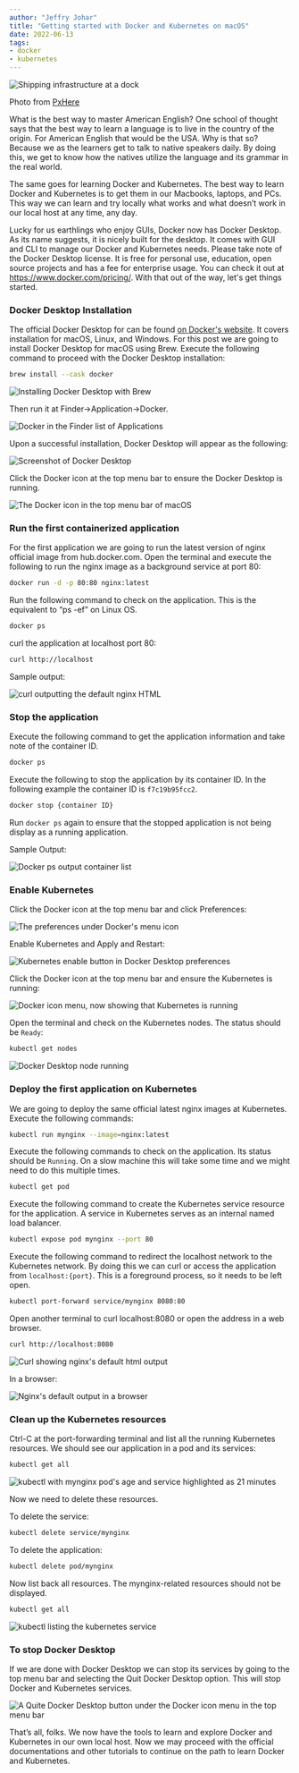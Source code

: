 ```yaml
---
author: "Jeffry Johar"
title: "Getting started with Docker and Kubernetes on macOS"
date: 2022-06-13
tags:
- docker
- kubernetes
---
```


<style>
img {
  max-height: 70vh;
}
</style>

![Shipping infrastructure at a dock](/blog/2022/06/getting-started-with-docker-and-kubernetes-on-macos/shipping.webp)

Photo from [PxHere](https://pxhere.com/en/photo/1222170)

What is the best way to master American English? One school of thought says that the best way to learn a language is to live in the country of the origin. For American English that would be the USA. Why is that so? Because we as the learners get to talk to native speakers daily. By doing this, we get to know how the natives utilize the language and its grammar in the real world.

The same goes for learning Docker and Kubernetes. The best way to learn Docker and Kubernetes is to get them in our Macbooks, laptops, and PCs. This way we can learn and try locally what works and what doesn’t work in our local host at any time, any day.

Lucky for us earthlings who enjoy GUIs, Docker now has Docker Desktop. As its name suggests, it is nicely built for the desktop. It comes with GUI and CLI to manage our Docker and Kubernetes needs. Please take note of the Docker Desktop license. It is free for personal use, education, open source projects and has a fee for enterprise usage. You can check it out at https://www.docker.com/pricing/. With that out of the way, let's get things started.

### Docker Desktop Installation

The official Docker Desktop for can be found [on Docker's website](https://docs.docker.com/desktop/). It covers installation for macOS, Linux, and Windows. For this post we are going to install Docker Desktop for macOS using Brew. Execute the following command to proceed with the Docker Desktop installation:

```sh
brew install --cask docker
```

![Installing Docker Desktop with Brew](/blog/2022/06/getting-started-with-docker-and-kubernetes-on-macos/image-01.webp)

Then run it at Finder->Application->Docker.

![Docker in the Finder list of Applications](/blog/2022/06/getting-started-with-docker-and-kubernetes-on-macos/image-02.webp)

Upon a successful installation, Docker Desktop will appear as the following:

![Screenshot of Docker Desktop](/blog/2022/06/getting-started-with-docker-and-kubernetes-on-macos/image-03.webp)

Click the Docker icon at the top menu bar to ensure the Docker Desktop is running.

![The Docker icon in the top menu bar of macOS](/blog/2022/06/getting-started-with-docker-and-kubernetes-on-macos/image-04.webp)

### Run the first containerized application

For the first application we are going to run the latest version of nginx official image from hub.docker.com. Open the terminal and execute the following to run the nginx image as a background service at port 80:

```sh
docker run -d -p 80:80 nginx:latest
```

Run the following command to check on the application. This is the equivalent to “ps -ef” on Linux OS.

```sh
docker ps
```

curl the application at localhost port 80:

```sh
curl http://localhost
```

Sample output:

![curl outputting the default nginx HTML](/blog/2022/06/getting-started-with-docker-and-kubernetes-on-macos/image-05.webp)

### Stop the application

Execute the following command to get the application information and take note of the container ID.

```sh
docker ps
```

Execute the following to stop the application by its container ID. In the following example the container ID is `f7c19b95fcc2`.

```sh
docker stop {container ID}
```

Run `docker ps` again to ensure that the stopped application is not being display as a running application.

Sample Output:

![Docker ps output container list](/blog/2022/06/getting-started-with-docker-and-kubernetes-on-macos/image-06.webp)

### Enable Kubernetes

Click the Docker icon at the top menu bar and click Preferences:

![The preferences under Docker's menu icon](/blog/2022/06/getting-started-with-docker-and-kubernetes-on-macos/image-07.webp)

Enable Kubernetes and Apply and Restart:

![Kubernetes enable button in Docker Desktop preferences](/blog/2022/06/getting-started-with-docker-and-kubernetes-on-macos/image-08.webp)

Click the Docker icon at the top menu bar and ensure the Kubernetes is running:

![Docker icon menu, now showing that Kubernetes is running](/blog/2022/06/getting-started-with-docker-and-kubernetes-on-macos/image-09.webp)

Open the terminal and check on the Kubernetes nodes. The status should be `Ready`:

```sh
kubectl get nodes
```

![Docker Desktop node running](/blog/2022/06/getting-started-with-docker-and-kubernetes-on-macos/image-10.webp)

### Deploy the first application on Kubernetes

We are going to deploy the same official latest nginx images at Kubernetes. Execute the following commands:

```sh
kubectl run mynginx --image=nginx:latest
```

Execute the following commands to check on the application. Its status should be `Running`. On a slow machine this will take some time and we might need to do this multiple times.

```sh
kubectl get pod
```

Execute the following command to create the Kubernetes service resource for the application. A service in Kubernetes serves as an internal named load balancer.

```sh
kubectl expose pod mynginx --port 80
```

Execute the following command to redirect the localhost network to the Kubernetes network. By doing this we can curl or access the application from `localhost:{port}`. This is a foreground process, so it needs to be left open.

```sh
kubectl port-forward service/mynginx 8080:80
```

Open another terminal to curl localhost:8080 or open the address in a web browser.

```sh
curl http://localhost:8080
```

![Curl showing nginx's default html output](/blog/2022/06/getting-started-with-docker-and-kubernetes-on-macos/image-11.webp)

In a browser:

![Nginx's default output in a browser](/blog/2022/06/getting-started-with-docker-and-kubernetes-on-macos/image-12.webp)

### Clean up the Kubernetes resources

Ctrl-C at the port-forwarding terminal and list all the running Kubernetes resources. We should see our application in a pod and its services:

```sh
kubectl get all
```

![kubectl with mynginx pod's age and service highlighted as 21 minutes](/blog/2022/06/getting-started-with-docker-and-kubernetes-on-macos/image-13.webp)

Now we need to delete these resources.

To delete the service:

```sh
kubectl delete service/mynginx
```

To delete the application:

```sh
kubectl delete pod/mynginx
```

Now list back all resources. The mynginx-related resources should not be displayed.

```sh
kubectl get all
```

![kubectl listing the kubernetes service](/blog/2022/06/getting-started-with-docker-and-kubernetes-on-macos/image-14.webp)

### To stop Docker Desktop

If we are done with Docker Desktop we can stop its services by going to the top menu bar and selecting the Quit Docker Desktop option. This will stop Docker and Kubernetes services.

![A Quite Docker Desktop button under the Docker icon menu in the top menu bar](/blog/2022/06/getting-started-with-docker-and-kubernetes-on-macos/image-15.webp)

That’s all, folks. We now have the tools to learn and explore Docker and Kubernetes in our own local host. Now we may proceed with the official documentations and other tutorials to continue on the path to learn Docker and Kubernetes.
